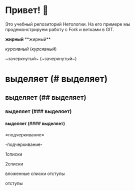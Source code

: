 # Привет! 👋

Это учебный репозиторий Нетологии. На его примере мы продемонстрируем работу с Fork и ветками в GIT. 

**жирный**   \*\*жирный**

*курсивный* (*курсивный*)

~зачеркнутый~ (~зачеркнутый~)

# выделяет (# выделяет)

## выделяет (## выделяет)

### выделяет (### выделяет)

#### выделяет (#### выделяет)

=подчеркивание=

-подчеркивание-

1списки

2списки

 вложенные списки отступы
 
 отступы
